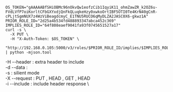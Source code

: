 ```
OS_TOKEN="gAAAAABfSHiOBMc96nOkvQw1eofzCib1IqyiK11_ohmZawZR_k2OZ6u-FVdLVfP7oiKorltCFbGXYxdjQnFkQLuqkeHzy0xwkoOrtIBF5OTI0Te4KrN40gCnR-cPLjtSgmNUX7z4WzViBeagdcmyC_E1TNU5RUCO6qMyDLZA2JASC0X6-gkwz1A"
PRIOR_ROLE_ID="2d25a4b534fd488893347abca452c369"
IMPLIES_ROLE_ID="64f808eaef9041fa93f0745651527a17"
curl -s \
  -X PUT \
  -H "X-Auth-Token: $OS_TOKEN" \
  "http://192.168.0.105:5000/v3/roles/$PRIOR_ROLE_ID/implies/$IMPLIES_ROLE_ID" | python -mjson.tool
```

-H --header : extra header to include \
-d --data : \
-s : silient mode \
-X --request : PUT , HEAD , GET , HEAD  \
-i --include : include header response \
